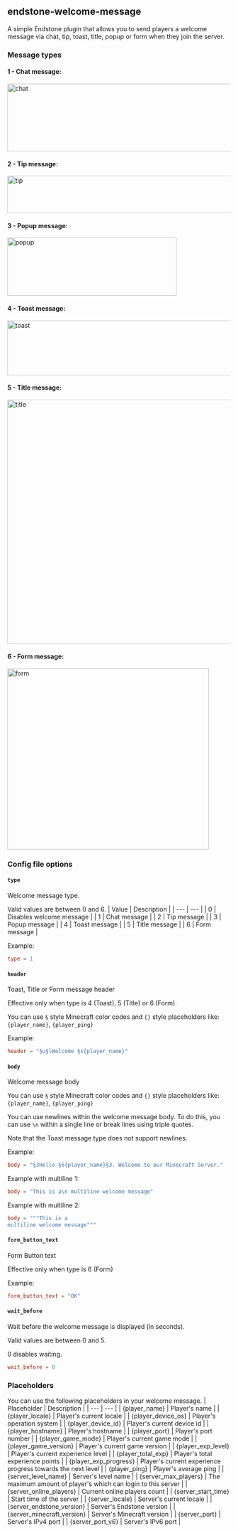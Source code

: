 ## endstone-welcome-message 

A simple Endstone plugin that allows you to send players a welcome message via chat, tip, toast, title, popup or form when they join the server.

### Message types
#### 1 - Chat message:
<img width="570" height="152" alt="chat" src="https://github.com/user-attachments/assets/06e80480-0e4a-4cba-90f7-bab561ecf356" />

#### 2 - Tip message:
<img width="754" height="84" alt="tip" src="https://github.com/user-attachments/assets/7b8c4a09-625a-4cba-9fe7-7cc39e92cc70" />

#### 3 - Popup message:
<img width="382" height="131" alt="popup" src="https://github.com/user-attachments/assets/fb04c737-584a-4d4b-8c24-ee1da29edda9" />

#### 4 - Toast message:
<img width="841" height="123" alt="toast" src="https://github.com/user-attachments/assets/c6074f6f-6559-4e3f-adbf-ae52be206d10" />

#### 5 - Title message:
<img width="1595" height="550" alt="title" src="https://github.com/user-attachments/assets/ea257934-d1a7-4e3f-ad9c-38effb958700" />

#### 6 - Form message:
<img width="455" height="407" alt="form" src="https://github.com/user-attachments/assets/6198471b-82b1-4888-8bda-13af17a5d458" />

### Config file options
#### ```type```
Welcome message type.

Valid values are between 0 and 6.
| Value | Description |
| --- | --- |
| 0 | Disables welcome message |
| 1 | Chat message |
| 2 | Tip message |
| 3 | Popup message |
| 4 | Toast message |
| 5 | Title message |
| 6 | Form message |

Example:
```toml
type = 1
```

#### ```header```
Toast, Title or Form message header

Effective only when type is 4 (Toast), 5 (Title) or 6 (Form).

You can use ```§``` style Minecraft color codes and ```{}``` style placeholders like: ```{player_name}```, ```{player_ping}```

Example:
```toml
header = "§u§lWelcome §s{player_name}"
```

#### ```body```
Welcome message body

You can use ```§``` style Minecraft color codes and ```{}``` style placeholders like: ```{player_name}```, ```{player_ping}```

You can use newlines within the welcome message body.
To do this, you can use ```\n``` within a single line or break lines using triple quotes.

Note that the Toast message type does not support newlines.

Example:
```toml
body = "§3Hello §6{player_name}§3. Welcome to our Minecraft Server."
```

Example with multiline 1:
```toml
body = "This is a\n multiline welcome message"
```

Example with multiline 2:
```toml
body = """This is a
multiline welcome message"""
```

#### ```form_button_text```
Form Button text

Effective only when type is 6 (Form)

Example:
```toml
form_button_text = "OK"
```

#### ```wait_before```
Wait before the welcome message is displayed (in seconds).

Valid values are between 0 and 5.

0 disables waiting.
```toml
wait_before = 0 
```

### Placeholders
You can use the following placeholders in your welcome message. 
| Placeholder | Description |
| --- | --- |
| {player_name} | Player's name |
| {player_locale} | Player's current locale |
| {player_device_os} | Player's operation system |
| {player_device_id} | Player's current device id |
| {player_hostname} | Player's hostname |
| {player_port} | Player's port number |
| {player_game_mode} | Player's current game mode |
| {player_game_version} | Player's current game version |
| {player_exp_level} | Player's current experience level |
| {player_total_exp} | Player's total experience points |
| {player_exp_progress} | Player's current experience progress towards the next level |
| {player_ping} | Player's average ping |
| {server_level_name} | Server's level name |
| {server_max_players} | The maximum amount of player's which can login to this server |
| {server_online_players} | Current online players count |
| {server_start_time} | Start time of the server |
| {server_locale} | Server's current locale |
| {server_endstone_version} | Server's Endstone version |
| {server_minecraft_version} | Server's Minecraft version |
| {server_port} | Server's IPv4 port |
| {server_port_v6} | Server's IPv6 port |
